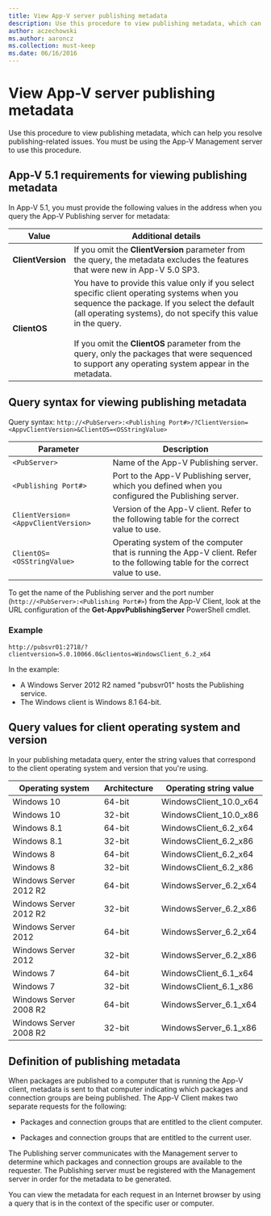 ```yaml
---
title: View App-V server publishing metadata
description: Use this procedure to view publishing metadata, which can help you resolve publishing-related issues.
author: aczechowski
ms.author: aaroncz
ms.collection: must-keep
ms.date: 06/16/2016
---
```


# View App-V server publishing metadata

Use this procedure to view publishing metadata, which can help you resolve publishing-related issues. You must be using the App-V Management server to use this procedure.

## <a href="" id="bkmk-51-reqs-pub-meta"></a>App-V 5.1 requirements for viewing publishing metadata

In App-V 5.1, you must provide the following values in the address when you query the App-V Publishing server for metadata:

| Value | Additional details |
|--|--|
| **ClientVersion** | If you omit the **ClientVersion** parameter from the query, the metadata excludes the features that were new in App-V 5.0 SP3. |
| **ClientOS** | You have to provide this value only if you select specific client operating systems when you sequence the package. If you select the default (all operating systems), do not specify this value in the query.<br><br>If you omit the **ClientOS** parameter from the query, only the packages that were sequenced to support any operating system appear in the metadata. |

## <a href="" id="bkmk-syntax-view-pub-meta"></a>Query syntax for viewing publishing metadata

Query syntax: `http://<PubServer>:<Publishing Port#>/?ClientVersion=<AppvClientVersion>&ClientOS=<OSStringValue>`

| Parameter                        | Description                                                                 |
|----------------------------------|-----------------------------------------------------------------------------|
| `<PubServer>`                    | Name of the App-V Publishing server.                                        |
| `<Publishing Port#>`             | Port to the App-V Publishing server, which you defined when you configured the Publishing server. |
| `ClientVersion=<AppvClientVersion>` | Version of the App-V client. Refer to the following table for the correct value to use. |
| `ClientOS=<OSStringValue>`       | Operating system of the computer that is running the App-V client. Refer to the following table for the correct value to use. |

To get the name of the Publishing server and the port number (`http://<PubServer>:<Publishing Port#>`) from the App-V Client, look at the URL configuration of the **Get-AppvPublishingServer** PowerShell cmdlet.

### Example

`http://pubsvr01:2718/?clientversion=5.0.10066.0&clientos=WindowsClient_6.2_x64`

In the example:

- A Windows Server 2012 R2 named "pubsvr01" hosts the Publishing service.
- The Windows client is Windows 8.1 64-bit.

## <a href="" id="bkmk-values-query-pub-meta"></a>Query values for client operating system and version

In your publishing metadata query, enter the string values that correspond to the client operating system and version that you're using.

| Operating system        | Architecture | Operating string value     |
|-------------------------|--------------|----------------------------|
| Windows 10              | 64-bit       | WindowsClient_10.0_x64     |
| Windows 10              | 32-bit       | WindowsClient_10.0_x86     |
| Windows 8.1             | 64-bit       | WindowsClient_6.2_x64      |
| Windows 8.1             | 32-bit       | WindowsClient_6.2_x86      |
| Windows 8               | 64-bit       | WindowsClient_6.2_x64      |
| Windows 8               | 32-bit       | WindowsClient_6.2_x86      |
| Windows Server 2012 R2  | 64-bit       | WindowsServer_6.2_x64      |
| Windows Server 2012 R2  | 32-bit       | WindowsServer_6.2_x86      |
| Windows Server 2012     | 64-bit       | WindowsServer_6.2_x64      |
| Windows Server 2012     | 32-bit       | WindowsServer_6.2_x86      |
| Windows 7               | 64-bit       | WindowsClient_6.1_x64      |
| Windows 7               | 32-bit       | WindowsClient_6.1_x86      |
| Windows Server 2008 R2  | 64-bit       | WindowsServer_6.1_x64      |
| Windows Server 2008 R2  | 32-bit       | WindowsServer_6.1_x86      |

## <a href="" id="bkmk-whatis-pub-metadata"></a>Definition of publishing metadata

When packages are published to a computer that is running the App-V client, metadata is sent to that computer indicating which packages and connection groups are being published. The App-V Client makes two separate requests for the following:

- Packages and connection groups that are entitled to the client computer.

- Packages and connection groups that are entitled to the current user.

The Publishing server communicates with the Management server to determine which packages and connection groups are available to the requester. The Publishing server must be registered with the Management server in order for the metadata to be generated.

You can view the metadata for each request in an Internet browser by using a query that is in the context of the specific user or computer.
